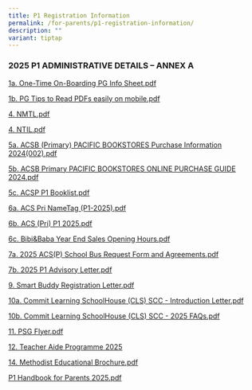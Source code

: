 ```yaml
---
title: P1 Registration Information
permalink: /for-parents/p1-registration-information/
description: ""
variant: tiptap
---
```

<h3><strong>2025 P1 ADMINISTRATIVE DETAILS – ANNEX A</strong></h3>
<p></p>
<p><a href="/files/P1_admin_2025/1aOneTime.pdf" rel="noopener nofollow" target="_blank">1a. One-Time On-Boarding PG Info Sheet.pdf</a>
</p>
<p><a href="/files/P1_admin_2025/1bPGTips.pdf" rel="noopener nofollow" target="_blank">1b. PG Tips to Read PDFs easily on mobile.pdf</a>
</p>
<p><a href="/files/P1_admin_2025/4MTL.pdf" rel="noopener nofollow" target="_blank"> 4. NMTL.pdf</a>
</p>
<p><a href="/files/P1_admin_2025/4NTIL.pdf" rel="noopener nofollow" target="_blank">4. NTIL.pdf</a>
</p>
<p><a href="/files/P1_admin_2025/5aACSB.pdf" rel="noopener nofollow" target="_blank">5a. ACSB (Primary) PACIFIC BOOKSTORES Purchase Information 2024(002).pdf</a>
</p>
<p><a href="/files/P1_admin_2025/5bACSB.pdf" rel="noopener nofollow" target="_blank">5b. ACSB Primary PACIFIC BOOKSTORES ONLINE PURCHASE GUIDE 2024.pdf</a>
</p>
<p><a href="/files/P1_admin_2025/5cACSP.pdf" rel="noopener nofollow" target="_blank">5c. ACSP P1 Booklist.pdf</a>
</p>
<p><a href="/files/P1_admin_2025/6a_ACS.pdf" rel="noopener nofollow" target="_blank">6a. ACS Pri NameTag (P1-2025).pdf</a>
</p>
<p><a href="/files/P1_admin_2025/6bACS.pdf" rel="noopener nofollow" target="_blank">6b. ACS (Pri) P1 2025.pdf</a>
</p>
<p><a href="/files/P1_admin_2025/6cBibi_Baba.pdf" rel="noopener nofollow" target="_blank">6c. Bibi&amp;Baba Year End Sales Opening Hours.pdf</a>
</p>
<p><a href="/files/P1_admin_2025/7a2025.pdf" rel="noopener nofollow" target="_blank">7a. 2025 ACS(P) School Bus Request Form and Agreements.pdf</a>
</p>
<p><a href="/files/P1_admin_2025/7b2025.pdf" rel="noopener nofollow" target="_blank">7b. 2025 P1 Advisory Letter.pdf</a>
</p>
<p><a href="/files/P1_admin_2025/9SmartBuddyRegistration.pdf" rel="noopener nofollow" target="_blank">9. Smart Buddy Registration Letter.pdf</a>
</p>
<p><a href="/files/P1_admin_2025/10a_Commit_Learning.pdf" rel="noopener nofollow" target="_blank">10a. Commit Learning SchoolHouse (CLS) SCC - Introduction Letter.pdf</a>
</p>
<p><a href="/files/P1_admin_2025/10bCommit_Learning.pdf" rel="noopener nofollow" target="_blank">10b. Commit Learning SchoolHouse (CLS) SCC - 2025 FAQs.pdf</a>
</p>
<p><a href="/files/P1_admin_2025/11PSG_Flyer.pdf" rel="noopener nofollow" target="_blank">11. PSG Flyer.pdf</a>
</p>
<p><a href="/files/P1_admin_2025/12TeacherAide2025.pdf" rel="noopener nofollow" target="_blank">12. Teacher Aide Programme 2025</a>
</p>
<p><a href="/files/P1_admin_2025/14Methodist.pdf" rel="noopener nofollow" target="_blank">14. Methodist Educational Brochure.pdf</a>
</p>
<p><a href="/files/P1_admin_2025/P1Handbook2025.pdf" rel="noopener nofollow" target="_blank">P1 Handbook for Parents 2025.pdf</a>
</p>
<p></p>
<p></p>
<p></p>
<p></p>
<p></p>